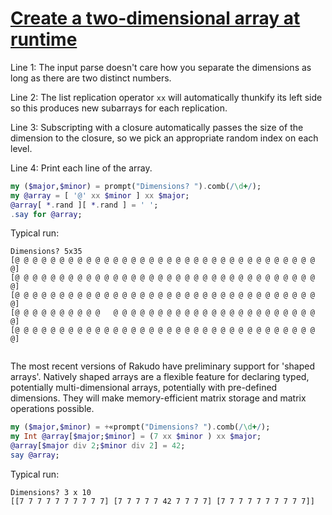 [1]: https://rosettacode.org/wiki/Create_a_two-dimensional_array_at_runtime

# [Create a two-dimensional array at runtime][1]

Line 1: The input parse doesn't care how you separate the dimensions as long as there are two distinct numbers.



Line 2: The list replication operator `xx` will automatically thunkify its left side so this produces new subarrays for each replication.



Line 3: Subscripting with a closure automatically passes the size of the dimension to the closure, so we pick an appropriate random index on each level.



Line 4: Print each line of the array.

```raku
my ($major,$minor) = prompt("Dimensions? ").comb(/\d+/);
my @array = [ '@' xx $minor ] xx $major;
@array[ *.rand ][ *.rand ] = ' ';
.say for @array;
```


Typical run:

```text
Dimensions? 5x35
[@ @ @ @ @ @ @ @ @ @ @ @ @ @ @ @ @ @ @ @ @ @ @ @ @ @ @ @ @ @ @ @ @ @ @]
[@ @ @ @ @ @ @ @ @ @ @ @ @ @ @ @ @ @ @ @ @ @ @ @ @ @ @ @ @ @ @ @ @ @ @]
[@ @ @ @ @ @ @ @ @ @ @ @ @ @ @ @ @ @ @ @ @ @ @ @ @ @ @ @ @ @ @ @ @ @ @]
[@ @ @ @ @ @ @ @ @ @   @ @ @ @ @ @ @ @ @ @ @ @ @ @ @ @ @ @ @ @ @ @ @ @]
[@ @ @ @ @ @ @ @ @ @ @ @ @ @ @ @ @ @ @ @ @ @ @ @ @ @ @ @ @ @ @ @ @ @ @]
 
```


The most recent versions of Rakudo have preliminary support for 'shaped arrays'. Natively shaped arrays are a flexible feature for declaring typed, potentially multi-dimensional arrays, potentially with pre-defined
dimensions. They will make memory-efficient matrix storage and matrix operations possible.

```raku
my ($major,$minor) = +«prompt("Dimensions? ").comb(/\d+/);
my Int @array[$major;$minor] = (7 xx $minor ) xx $major;
@array[$major div 2;$minor div 2] = 42;
say @array;
```


Typical run:

```text
Dimensions? 3 x 10
[[7 7 7 7 7 7 7 7 7 7] [7 7 7 7 7 42 7 7 7 7] [7 7 7 7 7 7 7 7 7 7]]
```